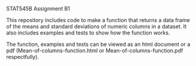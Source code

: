 STAT545B Assignment B1

This repository includes code to make a function that returns a data frame of the means and standard deviations of numeric columns in a dataset. It also includes examples and tests to show how the function works.

The function, examples and tests can be viewed as an html document or a pdf (Mean-of-columns-function.html or Mean-of-columns-function.pdf respectfully).
